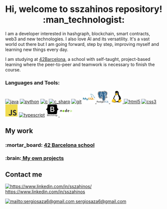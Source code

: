 <link rel="stylesheet" href="https://cdnjs.cloudflare.com/ajax/libs/font-awesome/4.7.0/css/font-awesome.min.css">

<h1 align="center">Hi, welcome to sszahinos repository! :man_technologist:</h1>
<p>I am a developer interested in hashgraph, blockchain, smart contracts, web3 and new technologies. I also love AI and its versatility. It's a vast world out there but I am going forward, step by step, improving myself and learning new things every day.</p>
<p>I am studying at <a href="https://42.fr/en/homepage/">42Barcelona</a>, a school with self-taught, project-based learning where the peer-to-peer and teamwork is necessary to finish the course.</p>
<h3 align="left">Languages and Tools:</h3>
<p align="left">
<a href="https://dev.java/" target="_blank" rel="noreferrer"> <img src="https://user-images.githubusercontent.com/73641976/195041785-52e9770b-f89c-4147-ba61-4d7d8646afb4.png" alt="java" width="40" height="40"/></a>
<a href="https://www.python.org/" target="_blank" rel="noreferrer"> <img src="https://user-images.githubusercontent.com/73641976/195041786-f254dc8a-6e84-47e8-828d-4c00268ea0bb.png" alt="python" width="40" height="40"/></a>
<a href="https://www.cprogramming.com/" target="_blank" rel="noreferrer"> <img src="https://user-images.githubusercontent.com/73641976/195041776-9d2d4fee-8df3-41c6-abf9-a8bb6be11966.png" alt="c" width="40" height="40"/></a>
<a href="https://learn.microsoft.com/en-us/dotnet/csharp/" target="_blank" rel="noreferrer"> <img src="https://user-images.githubusercontent.com/73641976/195041781-cbc32023-1105-42ba-afd4-48934402ee82.png" alt="c_sharp" width="40" height="40"/></a>
<a href="https://git-scm.com/" target="_blank" rel="noreferrer"> <img src="https://user-images.githubusercontent.com/73641976/195042874-379880c3-1c47-4698-8614-62b6bc4295c8.png" alt="git" width="40" height="40"/></a>
<a href="https://www.mysql.com/" target="_blank" rel="noreferrer"> <img src="https://raw.githubusercontent.com/devicons/devicon/master/icons/mysql/mysql-original-wordmark.svg" alt="mysql" width="40" height="40"/> </a>
<a href="https://www.postgresql.org" target="_blank" rel="noreferrer"> <img src="https://raw.githubusercontent.com/devicons/devicon/master/icons/postgresql/postgresql-original-wordmark.svg" alt="postgresql" width="40" height="40"/> </a>
<a href="https://www.linux.org/" target="_blank" rel="noreferrer"> <img src="https://raw.githubusercontent.com/devicons/devicon/master/icons/linux/linux-original.svg" alt="linux" width="40" height="40"/> </a>
<a href="https://developer.mozilla.org/es/docs/Learn/HTML" target="_blank" rel="noreferrer"> <img src="https://user-images.githubusercontent.com/73641976/195043698-fae9128b-1394-4347-8a7c-9431324e5455.png" alt="html5" width="40" height="40"/></a>
<a href="https://developer.mozilla.org/es/docs/Web/CSS" target="_blank" rel="noreferrer"> <img src="https://user-images.githubusercontent.com/73641976/195043695-4f0c7c30-d577-4c16-8921-f3cf3502f733.png" alt="css3" width="40" height="40"/></a>
<a href="https://developer.mozilla.org/en-US/docs/Web/JavaScript" target="_blank" rel="noreferrer"> <img src="https://raw.githubusercontent.com/devicons/devicon/master/icons/javascript/javascript-original.svg" alt="javascript" width="40" height="40"/></a>
<a href="https://www.typescriptlang.org/" target="_blank" rel="noreferrer"> <img src="https://user-images.githubusercontent.com/73641976/195043700-67753643-25b0-46f6-bb6b-72797542be74.png" alt="typescript" width="40" height="40"/></a>
<a href="https://getbootstrap.com" target="_blank" rel="noreferrer"> <img src="https://raw.githubusercontent.com/devicons/devicon/master/icons/bootstrap/bootstrap-plain-wordmark.svg" alt="bootstrap" width="40" height="40"/> </a>
<a href="https://nodejs.org" target="_blank" rel="noreferrer"> <img src="https://raw.githubusercontent.com/devicons/devicon/master/icons/nodejs/nodejs-original-wordmark.svg" alt="nodejs" width="40" height="40"/> </a>
</p>
<h2>My work</h2>
<h3>:mortar_board: <a href="https://github.com/sszahinos/42Barcelona_index"> 42 Barcelona school</a></h3>
<h3>:brain:<a href="https://github.com/sszahinos/projects_index"> My own projects</a></h3>
<h2>Contact me</h2>
<a href="https://www.linkedin.com/in/sszahinos" target="_blank" rel="noopener"><img src="https://user-images.githubusercontent.com/73641976/195031327-aeba8bbd-3336-479c-93d1-1263771703fb.png" alt="https://www.linkedin.com/in/sszahinos/" width="20vw" height="20vw"></a><a href="https://www.linkedin.com/in/sszahinos" target="_blank" rel="noreferrer"> https://www.linkedin.com/in/sszahinos</a>

<a href="mailto:sergiosaza6@gmail.com" target="_blank" rel="noreferrer"><img src="https://user-images.githubusercontent.com/73641976/195033905-1b14b9be-e05f-49b4-aa74-12ffc5d85ba1.png" alt="mailto:sergiosaza6@gmail.com" width="20vw" height="20vw"></a><a href="mailto:sergiosaza6@gmail.com" target="_blank" rel="noreferrer"> sergiosaza6@gmail.com</a>
